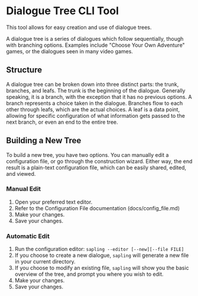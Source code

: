 # Dialogue Tree CLI Tool

This tool allows for easy creation and use of dialogue trees.

A dialogue tree is a series of dialogues which follow sequentially, though with
branching options. Examples include "Choose Your Own Adventure" games, or the
dialogues seen in many video games.

## Structure

A dialogue tree can be broken down into three distinct parts: the trunk,
branches, and leafs. The trunk is the beginning of the dialogue. Generally
speaking, it is a branch, with the exception that it has no previous options. A
branch represents a choice taken in the dialogue. Branches flow to each other
through leafs, which are the actual choices. A leaf is a data point, allowing
for specific configuration of what information gets passed to the next branch,
or even an end to the entire tree.

## Building a New Tree

To build a new tree, you have two options. You can manually edit a configuration
file, or go through the construction wizard. Either way, the end result is a
plain-text configuration file, which can be easily shared, edited, and viewed.

### Manual Edit

1. Open your preferred text editor.
2. Refer to the Configuration File documentation (docs/config\_file.md)
3. Make your changes.
4. Save your changes.

### Automatic Edit

1. Run the configuration editor: `sapling --editor [--new][--file FILE]`
2. If you choose to create a new dialogue, `sapling` will generate a new file in
   your current directory.
3. If you choose to modify an existing file, `sapling` will show you the basic
   overview of the tree, and prompt you where you wish to edit.
4. Make your changes.
5. Save your changes.
